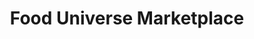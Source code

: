 ---
title: "Food Universe Marketplace"
url: /new-york/food-universe-marketplace/
shop: supermarket
---